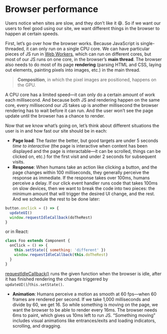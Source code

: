 # Browser performance

Users notice when sites are slow, and they don’t like it 😄. So if we want our users to feel good using our site, we want different things in the browser to happen at certain speeds. 

First, let’s go over how the browser works. Because JavaScript is single-threaded, it can only run on a single CPU core. We can have particular pieces of JS run in [Web Workers](https://developer.mozilla.org/en-US/docs/Web/API/Web_Workers_API/Using_web_workers), which can run on different cores, but most of our JS runs on one core, in the browser’s **main thread**. The browser also needs to do most of its page **rendering** (parsing HTML and CSS, laying out elements, painting pixels into images, etc.) in the main thread. 

> **Composition**, in which the pixel images are positioned, happens on the GPU.

A CPU core has a limited speed—it can only do a certain amount of work each millisecond. And because both JS and rendering happen on the same core, every millisecond our JS takes up is another millisecond the browser rendering has to wait before it can run. And the user won’t see the page update until the browser has a chance to render.

Now that we know what’s going on, let’s think about different situations the user is in and how fast our site should be in each:

- **Page load**: The faster the better, but good targets are under 5 seconds *time to interactive* (the page is interactive when content has been displayed and the page is interactable—it can be scrolled, things can be clicked on, etc.) for the first visit and under 2 seconds for subsequent visits.
- **Response**: When humans take an action like clicking a button, and the page changes within 100 milliseconds, they generally perceive the response as immediate. If the response takes over 100ms, humans perceive a delay. If our click event handler runs code that takes 100ms on slow devices, then we want to break the code into two pieces: the minimum amount that will trigger the desired UI change, and the rest. And we schedule the rest to be done later:

```js
button.onclick = () => {
  updateUI()
  window.requestIdleCallback(doTheRest)
}
```

or in React:

```js
class Foo extends Component {
  onClick = () => {
    this.setState({ something: 'different' })
    window.requestIdleCallback(this.doTheRest)
  }
}
```

[requestIdleCallback()](https://developer.mozilla.org/en-US/docs/Web/API/Window/requestIdleCallback) runs the given function when the browser is idle, after it has finished rendering the changes triggered by `updateUI()`/`this.setState()`.

- **Animation**: Humans perceive a motion as smooth at 60 fps—when 60 frames are rendered per second. If we take 1,000 milliseconds and divide by 60, we get 16. So while something is moving on the page, we want the browser to be able to render every 16ms. The browser needs 6ms to paint, which gives us 10ms left to run JS. “Something moving” includes visual animations like entrances/exits and loading indicators, scrolling, and dragging.


